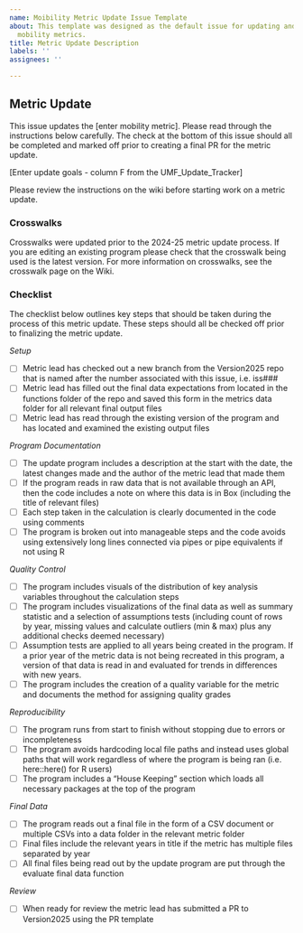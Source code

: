 ```yaml
---
name: Moibility Metric Update Issue Template
about: This template was designed as the default issue for updating and/or changing
  mobility metrics.
title: Metric Update Description
labels: ''
assignees: ''

---
```


## Metric Update

This issue updates the \[enter mobility metric\]. Please read through the instructions below carefully. The check at the bottom of this issue should all be completed and marked off prior to creating a final PR for the metric update.

[Enter update goals - column F from the UMF_Update_Tracker]


Please review the instructions on the wiki before starting work on a metric update.

### Crosswalks

Crosswalks were updated prior to the 2024-25 metric update process. If you are editing an existing program please check that the crosswalk being used is the latest version. For more information on crosswalks, see the crosswalk page on the Wiki.

### Checklist

The checklist below outlines key steps that should be taken during the process of this metric update. These steps should all be checked off prior to finalizing the metric update.

*Setup*
-   [ ] Metric lead has checked out a new branch from the Version2025 repo that is named after the number associated with this issue, i.e. iss###
-   [ ] Metric lead has filled out the final data expectations from located in the functions folder of the repo and saved this form in the metrics data folder for all relevant final output files 
-   [ ] Metric lead has read through the existing version of the program and has located and examined the existing output files  

*Program Documentation* 
-   [ ] The update program includes a description at the start with the date, the latest changes made and the author of the metric lead that made them
-   [ ] If the program reads in raw data that is not available through an API, then the code includes a note on where this data is in Box (including the title of relevant files)
-   [ ] Each step taken in the calculation is clearly documented in the code using comments 
-   [ ] The program is broken out into manageable steps and the code avoids using extensively long lines connected via pipes or pipe equivalents if not using R

*Quality Control*
-   [ ] The program includes visuals of the distribution of key analysis variables throughout the calculation steps
-   [ ] The program includes visualizations of the final data as well as summary statistic and a selection of assumptions tests (including count of rows by year, missing values and calculate outliers (min & max) plus any additional checks deemed necessary)
-   [ ] Assumption tests are applied to all years being created in the program. If a prior year of the metric data is not being recreated in this program, a version of that data is read in and evaluated for trends in differences with new years. 
-   [ ] The program includes the creation of a quality variable for the metric and documents the method for assigning quality grades 

*Reproducibility* 
-   [ ] The program runs from start to finish without stopping due to errors or incompleteness 
-   [ ] The program avoids hardcoding local file paths and instead uses global paths that will work regardless of where the program is being ran (i.e. here::here() for R users)
-   [ ] The program includes a “House Keeping” section which loads all necessary packages at the top of the program

*Final Data*
-   [ ] The program reads out a final file in the form of a CSV document or multiple CSVs into a data folder in the relevant metric folder
-   [ ] Final files include the relevant years in title if the metric has multiple files separated by year
-   [ ] All final files being read out by the update program are put through the evaluate final data function 

*Review*
-   [ ] When ready for review the metric lead has submitted a PR to Version2025 using the PR template 
